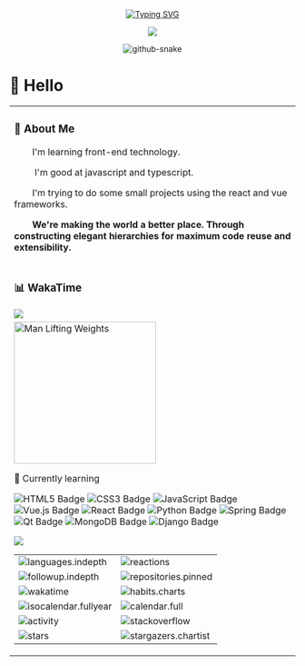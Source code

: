 <div align="center">
  
  <!-- dynamic typing effect 动态打字效果 -->
  <div align="center">
    <a href="https://blog.sunguoqi.com/">
      <img src="https://readme-typing-svg.demolab.com?font=Fira+Code&pause=1000&width=435&lines=console.log(%22Hello%2C%20World%22);Coding!&center=true&size=27" alt="Typing SVG" />
    </a>
  </div>

  <!-- knock code pictures 敲代码的图片 -->

<img src="https://cdn.jsdelivr.net/gh/masklong/masklong/assets/images/coding.gif" /><br>

<!-- Snake Code Contribution Map 贪吃蛇代码贡献图 -->
<picture>
  <source media="(prefers-color-scheme: dark)" srcset="https://cdn.jsdelivr.net/gh/masklong/masklong/profile-snake-contrib/github-contribution-grid-snake-dark.svg" />
  <source media="(prefers-color-scheme: light)" srcset="https://cdn.jsdelivr.net/gh/masklong/masklong/profile-snake-contrib/github-contribution-grid-snake.svg" />
  <img alt="github-snake" src="https://cdn.jsdelivr.net/gh/masklong/masklong/profile-snake-contrib/github-contribution-grid-snake-dark.svg" />
</picture>

</div>

# 🙋 Hello

<table>
<tr><td>

<!-- About me 关于我 -->

### 🤺 About Me

<!-- <img align="right" width="88" src="https://cdn.jsdelivr.net/gh/masklong/masklong/assets/images/steven.png" /> -->

<p>&emsp;&emsp;I'm learning front-end technology.</p>
<p>&emsp;&emsp; I'm good at javascript and typescript.</p>
<p>&emsp;&emsp;I'm trying to do some small projects using the react and vue frameworks.</p>

<p><strong>&emsp;&emsp;We're making the world a better place. Through constructing elegant hierarchies for maximum code reuse and extensibility.</strong></p>

</td></tr>

<tr>
<td>

<!-- wakatime 统计 -->

### 📊 WakaTime

<picture>
  <source
    srcset="https://github-readme-stats.vercel.app/api/wakatime?username=masklong&layout=compact&text_color=f0f6fc&bg_color=00000000&hide_border=true&hide_title=true"
    media="(prefers-color-scheme: dark)"
  />
  <source
    srcset="https://github-readme-stats.vercel.app/api/wakatime?username=masklong&layout=compact&text_color=1f2328&bg_color=00000000&hide_border=true&hide_title=true"
    media="(prefers-color-scheme: light), (prefers-color-scheme: no-preference)"
  />
  <img src="https://github-readme-stats.vercel.app/api/wakatime?username=masklong&layout=compact&text_color=f0f6fc&bg_color=00000000&hide_border=true&hide_title=true" />
</picture>

</td></tr>

<tr><td>

<!-- just img 图片 -->
<img src="https://cdn.jsdelivr.net/gh/masklong/masklong/assets/images/man.png" alt="Man Lifting Weights" width="250" height="250" />

<!--  skill badge 技能徽章 -->

💪 Currently learning

![HTML5 Badge](https://img.shields.io/badge/HTML5-E34F26?logo=html5&logoColor=fff&style=flat)
![CSS3 Badge](https://img.shields.io/badge/CSS3-1572B6?logo=css3&logoColor=fff&style=flat)
![JavaScript Badge](https://img.shields.io/badge/JavaScript-F7DF1E?logo=javascript&logoColor=000&style=flat)
![Vue.js Badge](https://img.shields.io/badge/Vue.js-4FC08D?logo=vuedotjs&logoColor=fff&style=flat)
![React Badge](https://img.shields.io/badge/React-61DAFB?logo=react&logoColor=000&style=flat)
![Python Badge](https://img.shields.io/badge/Python-3776AB?logo=python&logoColor=fff&style=flat)
![Spring Badge](https://img.shields.io/badge/Spring-6DB33F?logo=spring&logoColor=fff&style=flat)
![Qt Badge](https://img.shields.io/badge/Qt-41CD52?logo=qt&logoColor=fff&style=flat)
![MongoDB Badge](https://img.shields.io/badge/MongoDB-47A248?logo=mongodb&logoColor=fff&style=flat)
![Django Badge](https://img.shields.io/badge/Django-092E20?logo=django&logoColor=fff&style=flat)

<!-- just img 图片 -->

<img src="https://cdn.jsdelivr.net/gh/masklong/masklong/assets/images/icon.png" /></div>

</div>

<!-- second form 第二个表格 -->
<table>
  <tr>
    <td><img src="https://cdn.jsdelivr.net/gh/masklong/masklong/github-metrics/languages.indepth.svg" alt="languages.indepth" /></td>
    <td><img src="https://cdn.jsdelivr.net/gh/masklong/masklong/github-metrics/reactions.svg" alt="reactions" /></td>
  </tr>
  <tr>
    <td><img src="https://cdn.jsdelivr.net/gh/masklong/masklong/github-metrics/followup.indepth.svg" alt="followup.indepth" /></td>
    <td><img src="https://cdn.jsdelivr.net/gh/masklong/masklong/github-metrics/repositories.pinned.svg" alt="repositories.pinned" /></td>
  </tr>
  <tr>
    <td><img src="https://cdn.jsdelivr.net/gh/masklong/masklong/github-metrics/wakatime.svg" alt="wakatime" /></td>
    <td><img src="https://cdn.jsdelivr.net/gh/masklong/masklong/github-metrics/habits.charts.svg" alt="habits.charts" /></td>
  </tr>
  <tr>
    <td><img src="https://cdn.jsdelivr.net/gh/masklong/masklong/github-metrics/isocalendar.fullyear.svg" alt="isocalendar.fullyear" /></td>
    <td><img src="https://cdn.jsdelivr.net/gh/masklong/masklong/github-metrics/calendar.full.svg" alt="calendar.full" /></td>
  </tr>
  <tr>
    <td><img src="https://cdn.jsdelivr.net/gh/masklong/masklong/github-metrics/activity.svg" alt="activity" /></td>
    <td><img src="https://cdn.jsdelivr.net/gh/masklong/masklong/github-metrics/stackoverflow.svg" alt="stackoverflow" /></td>
  </tr>
  <tr>
    <td><img src="https://cdn.jsdelivr.net/gh/masklong/masklong/github-metrics/stars.svg" alt="stars" /></td>
    <td><img src="https://cdn.jsdelivr.net/gh/masklong/masklong/github-metrics/stargazers.chartist.svg" alt="stargazers.chartist" /></td>
  </tr>
</table>
